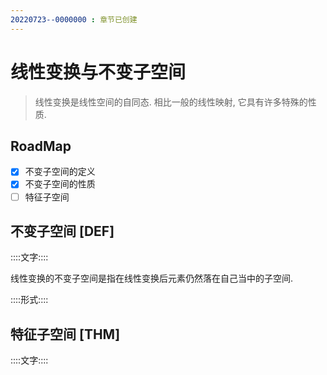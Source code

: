 ```yaml
---
20220723--0000000 : 章节已创建
---
```

# 线性变换与不变子空间

> 线性变换是线性空间的自同态. 相比一般的线性映射, 它具有许多特殊的性质. 

## RoadMap

- [x] 不变子空间的定义
- [x] 不变子空间的性质
- [ ] 特征子空间

## 不变子空间 [DEF]

::::文字::::

线性变换的不变子空间是指在线性变换后元素仍然落在自己当中的子空间. 

::::形式::::



## 特征子空间 [THM]

::::文字::::

